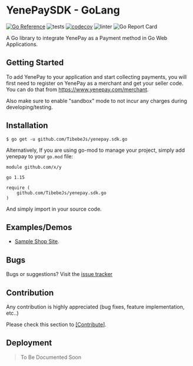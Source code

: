 # YenePaySDK - GoLang #
[![Go Reference](https://pkg.go.dev/badge/github.com/TibebeJs/yenepay.sdk.go.svg)](https://pkg.go.dev/github.com/TibebeJs/yenepay.sdk.go) 
![tests](https://github.com/TibebeJS/yenepay.sdk.go/workflows/tests/badge.svg)
[![codecov](https://codecov.io/gh/TibebeJS/yenepay.sdk.go/branch/main/graph/badge.svg?token=8M2G27NVA5)](https://codecov.io/gh/TibebeJS/yenepay.sdk.go)
![linter](https://github.com/TibebeJS/yenepay.sdk.go/workflows/linter/badge.svg)
![Go Report Card](https://goreportcard.com/badge/github.com/tibebejs/yenepay.sdk.go)

A Go library to integrate YenePay as a Payment method in Go Web Applications.

## Getting Started ##

To add YenePay to your application and start collecting payments, you will first need to register on YenePay as a merchant and get your seller code. You can do that from https://www.yenepay.com/merchant.

Also make sure to enable "sandbox" mode to not incur any charges during developing/testing.

## Installation ##

```
$ go get -u github.com/TibebeJs/yenepay.sdk.go
```

Alternatively, If you are using go-mod to manage your project, simply add yenepay to your `go.mod` file:

```
module github.com/x/y

go 1.15

require (
    github.com/TibebeJs/yenepay.sdk.go
)
```

And simply import in your source code.

## Examples/Demos ##

 - [Sample Shop Site](github.com/TibebeJs/yenepay.sample-shop.go/tree/main/).


## Bugs ##

Bugs or suggestions? Visit the [issue tracker](https://github.com/TibebeJS/yenepay.sdk.go/issues) 

## Contribution

Any contribution is highly appreciated (bug fixes, feature implementation, etc..)

Please check this section to [[Contribute]](CONTRIBUTING.md).


## Deployment ##

> To Be Documented Soon




